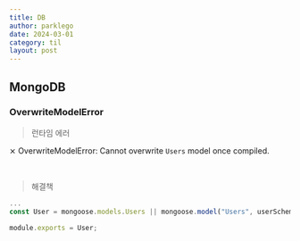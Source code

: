 ```yaml
---
title: DB
author: parklego
date: 2024-03-01
category: til
layout: post
---
```


## MongoDB

### OverwriteModelError

> 런타임 에러

⨯ OverwriteModelError: Cannot overwrite `Users` model once compiled.

<br/>

> 해결책

```javascript
...
const User = mongoose.models.Users || mongoose.model("Users", userSchema);

module.exports = User;
```
